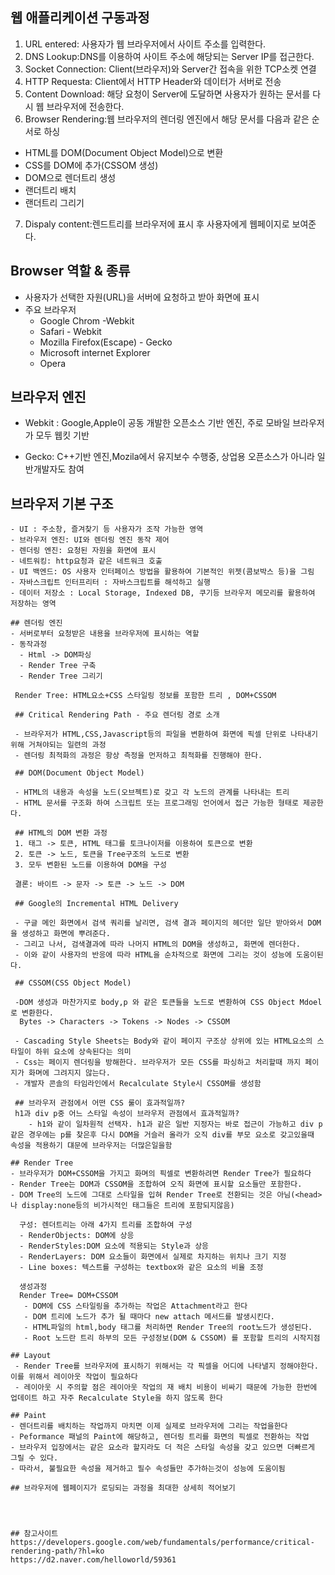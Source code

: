 

## 웹 애플리케이션 구동과정

1. URL entered: 사용자가 웹 브라우저에서 사이트 주소를 입력한다.
2. DNS Lookup:DNS를 이용하여 사이트 주소에 해당되는 Server IP를 접근한다.
3. Socket Connection: Client(브라우저)와 Server간 접속을 위한 TCP소켓 연결
4. HTTP Requesta: Client에서 HTTP Header와 데이터가 서버로 전송
5. Content Download: 해당 요청이 Server에 도달하면 사용자가 원하는 문서를 다시 웹 브라우저에 전송한다.
6. Browser Rendering:웹 브라우저의 렌더링 엔진에서 해당 문서를 다음과 같은 순서로 하싱
  - HTML를 DOM(Document Object Model)으로 변환
  - CSS를 DOM에 추가(CSSOM 생성)
  - DOM으로 렌더트리 생성
  - 랜더트리 배치
  - 랜더트리 그리기
 7. Dispaly content:렌드트리를 브라우저에 표시 후 사용자에게 웹페이지로 보여준다.


  ## Browser 역할 & 종류
  - 사용자가 선택한 자원(URL)을 서버에 요청하고 받아 화면에 표시
  - 주요 브라우저 
     - Google Chrom -Webkit
     - Safari - Webkit
     - Mozilla Firefox(Escape) - Gecko
     - Microsoft internet Explorer
     - Opera

  ## 브라우저 엔진
   - Webkit : Google,Apple이 공동 개발한 오픈소스 기반 엔진, 주로 모바일 브라우저가 모두 웹킷 기반

   - Gecko: C++기반 엔진,Mozila에서 유지보수 수행중, 상업용 오픈소스가 아니라 일반개발자도 참여 

   ## 브라우저 기본 구조

    - UI : 주소창, 즐겨찾기 등 사용자가 조작 가능한 영역
    - 브라우저 엔진: UI와 렌더링 엔진 동작 제어
    - 렌더링 엔진: 요청된 자원을 화면에 표시
    - 네트워킹: http요청과 같은 네트워크 호출
    - UI 백엔드: OS 사용자 인터페이스 방법을 활용하여 기본적인 위젯(콤보박스 등)을 그림
    - 자바스크립트 인터프리터 : 자바스크립트를 해석하고 실행
    - 데이터 저장소 : Local Storage, Indexed DB, 쿠기등 브라우저 메모리를 활용하여 저장하는 영역 

    ## 렌더링 엔진
    - 서버로부터 요청받은 내용을 브라우저에 표시하는 역할
    - 동작과정
      - Html -> DOM파싱
      - Render Tree 구축
      - Render Tree 그리기

     Render Tree: HTML요소+CSS 스타일링 정보를 포함한 트리 , DOM+CSSOM 

     ## Critical Rendering Path - 주요 렌더링 경로 소개

     - 브라우저가 HTML,CSS,Javascript등의 파일을 변환하여 화면에 픽셀 단위로 나타내기 위해 거쳐야되는 일련의 과정
     - 렌더링 최적화의 과정은 항상 측정을 먼저하고 최적화를 진행해야 한다.

     ## DOM(Document Object Model)

     - HTML의 내용과 속성을 노드(오브젝트)로 갖고 각 노드의 관계를 나타내는 트리
     - HTML 문서를 구조화 하여 스크립트 또는 프로그래밍 언어에서 접근 가능한 형태로 제공한다.

     ## HTML의 DOM 변환 과정
     1. 태그 -> 토큰, HTML 태그를 토크나이저를 이용하여 토큰으로 변환
     2. 토큰 -> 노드, 토큰을 Tree구조의 노드로 변환
     3. 모두 변환된 노드를 이용하여 DOM을 구성 

     결론: 바이트 -> 문자 -> 토큰 -> 노드 -> DOM 

     ## Google의 Incremental HTML Delivery

     - 구글 메인 화면에서 검색 쿼리를 날리면, 검색 결과 페이지의 헤더만 일단 받아와서 DOM을 생성하고 화면에 뿌려준다.
     - 그리고 나서, 검색결과에 따라 나머지 HTML의 DOM을 생성하고, 화면에 렌더한다.
     - 이와 같이 사용자의 반응에 따라 HTML을 순차적으로 화면에 그리는 것이 성능에 도움이된다.

     ## CSSOM(CSS Object Model)

     -DOM 생성과 마찬가지로 body,p 와 같은 토큰들을 노드로 변환하여 CSS Object Mdoel로 변환한다. 
      Bytes -> Characters -> Tokens -> Nodes -> CSSOM

     - Cascading Style Sheets는 Body와 같이 페이지 구조상 상위에 있는 HTML요소의 스타일이 하위 요소에 상속된다는 의미
     - Css는 페이지 렌더링을 방해한다. 브라우저가 모든 CSS를 파싱하고 처리할때 까지 페이지가 화며에 그려지지 않는다. 
     - 개발자 콘솔의 타임라인에서 Recalculate Style시 CSSOM를 생성함 

     ## 브라우저 관점에서 어떤 CSS 룰이 효과적일까?
     h1과 div p중 어느 스타일 속성이 브라우저 관점에서 효과적일까?  
 	    - h1와 같이 일차원적 선택자. h1과 같은 일반 지정자는 바로 접근이 가능하고 div p같은 경우에는 p를 찾은후 다시 DOM을 거슬러 올라가 오직 div를 부모 요소로 갖고있을때 속성을 적용하기 댸문에 브라우저는 더많은일을함

    ## Render Tree
    - 브라우저가 DOM+CSSOM을 가지고 화며의 픽셀로 변환하려면 Render Tree가 필요하다
    - Render Tree는 DOM과 CSSOM을 조합하여 오직 화면에 표시할 요소들만 포함한다. 
    - DOM Tree의 노드에 그대로 스타일을 입혀 Render Tree로 전환되는 것은 아님(<head> 나 display:none등의 비가시적인 태그들은 트리에 포함되지않음)

      구성: 렌더트리는 아래 4가지 트리를 조합하여 구성
      - RenderObjects: DOM에 상응
      - RenderStyles:DOM 요소에 적용되는 Style과 상응
      - RenderLayers: DOM 요소들이 화면에서 실제로 차지하는 위치나 크기 지정
      - Line boxes: 텍스트를 구성하는 textbox와 같은 요소의 비율 조정

      생성과정
      Render Tree= DOM+CSSOM
       - DOM에 CSS 스타일링을 추가하는 작업은 Attachment라고 한다
       - DOM 트리에 노드가 추가 될 때마다 new attach 메서드를 발생시킨다.
       - HTML파일의 html,body 태그를 처리하면 Render Tree의 root노드가 생성된다.
       - Root 노드란 트리 하부의 모든 구성정보(DOM & CSSOM) 를 포함할 트리의 시작지점

    ## Layout
     - Render Tree를 브라우저에 표시하기 위해서는 각 픽셀을 어디에 나타낼지 정해야한다. 이를 위해서 레이아웃 작업이 필요하다
     - 레이아웃 시 주의할 점은 레이아웃 작업의 재 배치 비용이 비싸기 때문에 가능한 한번에 업데이트 하고 자주 Recalculate Style을 하지 않도록 한다

    ## Paint
    - 렌더트리를 배치하는 작업까지 마치면 이제 실제로 브라우저에 그리는 작업을한다
    - Peformance 패널의 Paint에 해당하고, 렌더링 트리를 화면의 픽셀로 전환하는 작업
    - 브라우저 입장에서는 같은 요소라 할지라도 더 적은 스타일 속성을 갖고 있으면 더빠르게 그릴 수 있다.
    - 따라서, 불필요한 속성을 제거하고 필수 속성들만 추가하는것이 성능에 도움이됨 

    ## 브라우저에 웹페이지가 로딩되는 과정을 최대한 상세히 적어보기




    ## 참고사이트 
    https://developers.google.com/web/fundamentals/performance/critical-rendering-path/?hl=ko
    https://d2.naver.com/helloworld/59361
